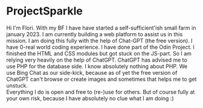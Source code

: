 # ProjectSparkle
Hi I'm Flori. With my BF I have have started a self-sufficient'ish small farm in january 2023. 
I am currently building a web platform to assist us in this mission. I am doing this fully with the help of Chat-GPT (the free version).
I have 0-real world coding experience. I have done part of the Odin Project. I finished the HTML and CSS modules but got stuck on the JS-part. So I am relying very heavily on the help of ChatGPT. ChatGPT has advised me to use PHP for the database side. I know absolutely nothing about PHP.
We use Bing Chat as our side-kick, because as of yet the free version  of ChatGPT can't browse or create images and sometimes that helps me to get unstuck.  
Everything I do is open and free to (re-)use for others. But of course fully at your own risk, because I have absolutely no clue what I am doing :)
